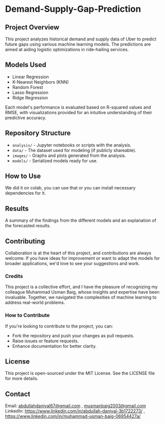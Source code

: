 # Demand-Supply-Gap-Prediction

## Project Overview
This project analyzes historical demand and supply data of Uber to predict future gaps using various machine learning models. The predictions are aimed at aiding logistic optimizations in ride-hailing services.

## Models Used
- Linear Regression
- K-Nearest Neighbors (KNN)
- Random Forest
- Lasso Regression
- Ridge Regression

Each model's performance is evaluated based on R-squared values and RMSE, with visualizations provided for an intuitive understanding of their predictive accuracy.

## Repository Structure
- `analysis/` - Jupyter notebooks or scripts with the analysis.
- `data/` - The dataset used for modeling (if publicly shareable).
- `images/` - Graphs and plots generated from the analysis.
- `models/` - Serialized models ready for use.

## How to Use
We did it on colab, you can use that or you can install necessary dependencies for it.

## Results
A summary of the findings from the different models and an explanation of the forecasted results.

## Contributing
Collaboration is at the heart of this project, and contributions are always welcome. If you have ideas for improvement or want to adapt the models for broader applications, we'd love to see your suggestions and work.

### Credits
This project is a collective effort, and I have the pleasure of recognizing my colleague Muhammad Usman Baig, whose insights and expertise have been invaluable. Together, we navigated the complexities of machine learning to address real-world problems.

### How to Contribute
If you're looking to contribute to the project, you can:

- Fork the repository and push your changes as pull requests.
- Raise issues or feature requests.
- Enhance documentation for better clarity.

## License
This project is open-sourced under the MIT License. See the LICENSE file for more details.

## Contact
Email: abdullahdaniyal67@gmail.com , musmanbaig2003@gmail.com
LinkedIn: https://www.linkedin.com/in/abdullah-daniyal-3b1722273/ , https://www.linkedin.com/in/muhammad-usman-baig-06954427a/
